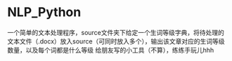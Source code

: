 # NLP_Python

一个简单的文本处理程序，source文件夹下给定一个生词等级字典，将待处理的文本文件（.docx）放入source（可同时放入多个），输出该文章对应的生词等级数量，以及每个词都是什么等级
给朋友写的小工具（不算），练练手玩儿hhh
